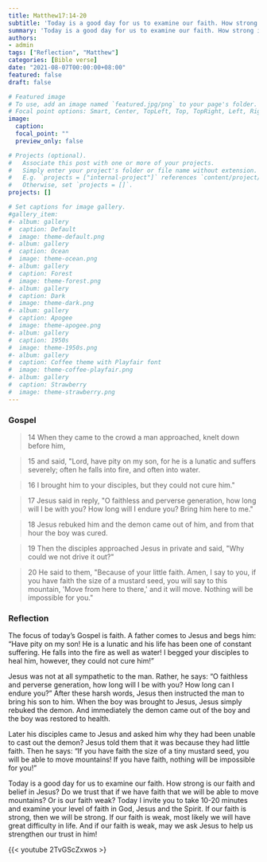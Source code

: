 ```yaml
---
title: Matthew17:14-20
subtitle: 'Today is a good day for us to examine our faith. How strong is our faith and belief in Jesus? Do we trust that if we have faith that we will be able to move mountains? Or is our faith weak? Today I invite you to take 10-20 minutes and examine your level of faith in God, Jesus and the Spirit. If our faith is strong, then we will be strong. If our faith is weak, most likely we will have great difficulty in life. And if our faith is weak, may we ask Jesus to help us strengthen our trust in him!'
summary: 'Today is a good day for us to examine our faith. How strong is our faith and belief in Jesus? Do we trust that if we have faith that we will be able to move mountains? Or is our faith weak? Today I invite you to take 10-20 minutes and examine your level of faith in God, Jesus and the Spirit. If our faith is strong, then we will be strong. If our faith is weak, most likely we will have great difficulty in life. And if our faith is weak, may we ask Jesus to help us strengthen our trust in him!'
authors:
- admin
tags: ["Reflection", "Matthew"]
categories: [Bible verse]
date: "2021-08-07T00:00:00+08:00"
featured: false
draft: false

# Featured image
# To use, add an image named `featured.jpg/png` to your page's folder.
# Focal point options: Smart, Center, TopLeft, Top, TopRight, Left, Right, BottomLeft, Bottom, BottomRight
image:
  caption:
  focal_point: ""
  preview_only: false

# Projects (optional).
#   Associate this post with one or more of your projects.
#   Simply enter your project's folder or file name without extension.
#   E.g. `projects = ["internal-project"]` references `content/project/deep-learning/index.md`.
#   Otherwise, set `projects = []`.
projects: []

# Set captions for image gallery.
#gallery_item:
#- album: gallery
#  caption: Default
#  image: theme-default.png
#- album: gallery
#  caption: Ocean
#  image: theme-ocean.png
#- album: gallery
#  caption: Forest
#  image: theme-forest.png
#- album: gallery
#  caption: Dark
#  image: theme-dark.png
#- album: gallery
#  caption: Apogee
#  image: theme-apogee.png
#- album: gallery
#  caption: 1950s
#  image: theme-1950s.png
#- album: gallery
#  caption: Coffee theme with Playfair font
#  image: theme-coffee-playfair.png
#- album: gallery
#  caption: Strawberry
#  image: theme-strawberry.png
---
```


### Gospel
> 14 When they came to the crowd a man approached, knelt down before him,

> 15 and said, "Lord, have pity on my son, for he is a lunatic and suffers severely; often he falls into fire, and often into water.

> 16 I brought him to your disciples, but they could not cure him."

> 17 Jesus said in reply, "O faithless and perverse generation, how long will I be with you? How long will I endure you? Bring him here to me."

> 18 Jesus rebuked him and the demon came out of him, and from that hour the boy was cured.

> 19 Then the disciples approached Jesus in private and said, "Why could we not drive it out?"

> 20 He said to them, "Because of your little faith. Amen, I say to you, if you have faith the size of a mustard seed, you will say to this mountain, 'Move from here to there,' and it will move. Nothing will be impossible for you."

### Reflection
The focus of today’s Gospel is faith. A father comes to Jesus and begs him: “Have pity on my son! He is a lunatic and his life has been one of constant suffering. He falls into the fire as well as water! I begged your disciples to heal him, however, they could not cure him!”

Jesus was not at all sympathetic to the man. Rather, he says: “O faithless and perverse generation, how long will I be with you? How long can I endure you?” After these harsh words, Jesus then instructed the man to bring his son to him. When the boy was brought to Jesus, Jesus simply rebuked the demon. And immediately the demon came out of the boy and the boy was restored to health.

Later his disciples came to Jesus and asked him why they had been unable to cast out the demon? Jesus told them that it was because they had little faith. Then he says: “If you have faith the size of a tiny mustard seed, you will be able to move mountains! If you have faith, nothing will be impossible for you!”

Today is a good day for us to examine our faith. How strong is our faith and belief in Jesus? Do we trust that if we have faith that we will be able to move mountains? Or is our faith weak? Today I invite you to take 10-20 minutes and examine your level of faith in God, Jesus and the Spirit. If our faith is strong, then we will be strong. If our faith is weak, most likely we will have great difficulty in life. And if our faith is weak, may we ask Jesus to help us strengthen our trust in him!

{{< youtube 2TvGScZxwos >}

